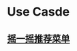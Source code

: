 # Use Casde

## [摇一摇推荐菜单](https://github.com/Meal-Order-System/DashBoard/tree/master/teamwork/img/shake_activity.PNG)